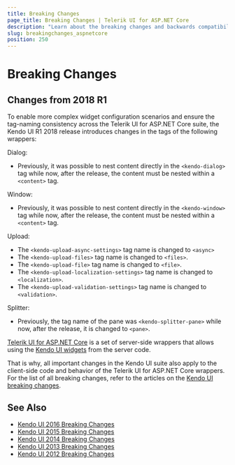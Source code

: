 ```yaml
---
title: Breaking Changes
page_title: Breaking Changes | Telerik UI for ASP.NET Core
description: "Learn about the breaking changes and backwards compatibility released by Telerik UI for ASP.NET Core."
slug: breakingchanges_aspnetcore
position: 250
---
```


# Breaking Changes

## Changes from 2018 R1

To enable more complex widget configuration scenarios and ensure the tag-naming consistency across the Telerik UI for ASP.NET Core suite, the Kendo UI R1 2018 release introduces changes in the tags of the following wrappers:

Dialog:

* Previously, it was possible to nest content directly in the `<kendo-dialog>` tag while now, after the release, the content must be nested within a `<content>` tag.

Window:

* Previously, it was possible to nest content directly in the `<kendo-window>` tag while now, after the release, the content must be nested within a `<content>` tag.

Upload:

* The `<kendo-upload-async-settings>` tag name is changed to `<async>`
* The `<kendo-upload-files>` tag name is changed to `<files>`.
* The `<kendo-upload-file>` tag name is changed to `<file>`.
* The `<kendo-upload-localization-settings>` tag name is changed to `<localization>`.
* The `<kendo-upload-validation-settings>` tag name is changed to `<validation>`.

Splitter:

* Previously, the tag name of the pane was `<kendo-splitter-pane>` while now, after the release, it is changed to `<pane>`.

[Telerik UI for ASP.NET Core](http://www.telerik.com/aspnet-core-ui) is a set of server-side wrappers that allows using the [Kendo UI widgets](../kendo-ui/introduction) from the server code.

That is why, all important changes in the Kendo UI suite also apply to the client-side code and behavior of the Telerik UI for ASP.NET Core wrappers. For the list of all breaking changes, refer to the articles on the [Kendo UI breaking changes](../kendo-ui/backwards-compatibility/2017-backward-compatibility).

## See Also

* [Kendo UI 2016 Breaking Changes](../kendo-ui/backwards-compatibility/2016-backward-compatibility)
* [Kendo UI 2015 Breaking Changes](../kendo-ui/backwards-compatibility/2015-backward-compatibility)
* [Kendo UI 2014 Breaking Changes](../kendo-ui/backwards-compatibility/2014-backward-compatibility)
* [Kendo UI 2013 Breaking Changes](../kendo-ui/backwards-compatibility/2013-backward-compatibility)
* [Kendo UI 2012 Breaking Changes](../kendo-ui/backwards-compatibility/2012-backward-compatibility)
